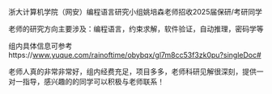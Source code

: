 浙大计算机学院（网安）编程语言研究小组姚培森老师招收2025届保研/考研同学

老师的研究方向主要涉及：编程语言，约束求解，软件验证，自动推理，密码学等

组内具体信息可参考https://www.yuque.com/rainoftime/obybqx/gl7m8cc53f3zk0pu?singleDoc#

老师人真的非常非常好，组内经费充足，项目多多，老师科研见解很深刻，提供一对一指导，感兴趣的的同学可以积极与老师联系！
